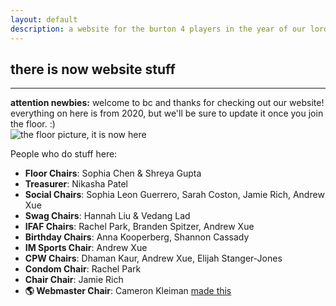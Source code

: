 ```yaml
---
layout: default
description: a website for the burton 4 players in the year of our lord 2020
---
```


## there is now website stuff
---

<div class="alert alert-primary">
<b>attention newbies:</b> welcome to bc and thanks for checking out our website! everything on here is from 2020, but we'll be sure to update it once you join the floor. :)
</div>

<img src="{{ site.baseurl }}{% link img/floor.jpg %}" alt="the floor picture, it is now here" class="img-fluid" />

People who do stuff here:

- **Floor Chairs**: Sophia Chen & Shreya Gupta
- **Treasurer**: Nikasha Patel
- **Social Chairs**: Sophia Leon Guerrero, Sarah Coston, Jamie Rich, Andrew Xue
- **Swag Chairs**: Hannah Liu & Vedang Lad
- **IFAF Chairs**: Rachel Park, Branden Spitzer, Andrew Xue
- **Birthday Chairs**: Anna Kooperberg, Shannon Cassady
- **IM Sports Chair**: Andrew Xue
- **CPW Chairs**: Dhaman Kaur, Andrew Xue, Elijah Stanger-Jones
- **Condom Chair**: Rachel Park
- **Chair Chair**: ​Jamie Rich
- **🌎 Webmaster Chair**: Cameron Kleiman <a class="font-italic badge badge-danger font-weight-bold" href="#" onclick="return false;">made this</a>
